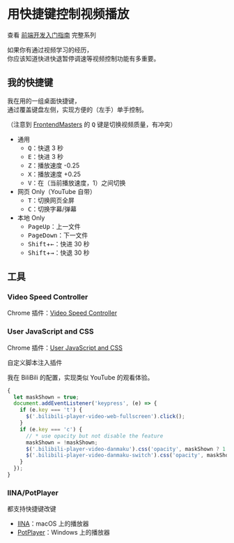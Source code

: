 # 用快捷键控制视频播放

查看 [前端开发入门指南](./fe-development-cookbook.md) 完整系列

如果你有通过视频学习的经历，  
你应该知道快进快退暂停调速等视频控制功能有多重要。

## 我的快捷键

我在用的一组桌面快捷键，  
通过覆盖键盘左侧，实现方便的（左手）单手控制。

（注意到 [FrontendMasters](https://frontendmasters.com/) 的 <kbd>Q</kbd> 键是切换视频质量，有冲突）

- 通用
  - <kbd>Q</kbd>：快退 3 秒
  - <kbd>E</kbd>：快进 3 秒
  - <kbd>Z</kbd>：播放速度 -0.25
  - <kbd>X</kbd>：播放速度 +0.25
  - <kbd>V</kbd>：在（当前播放速度，1）之间切换
- 网页 Only（YouTube 自带）
  - <kbd>T</kbd>：切换网页全屏
  - <kbd>C</kbd>：切换字幕/弹幕
- 本地 Only
  - <kbd>PageUp</kbd>：上一文件
  - <kbd>PageDown</kbd>：下一文件
  - <kbd>Shift</kbd>+<kbd>←</kbd>：快进 30 秒
  - <kbd>Shift</kbd>+<kbd>→</kbd>：快退 30 秒

## 工具

### Video Speed Controller

Chrome 插件：[Video Speed Controller](https://chrome.google.com/webstore/detail/video-speed-controller/nffaoalbilbmmfgbnbgppjihopabppdk)

### User JavaScript and CSS

Chrome 插件：[User JavaScript and CSS](https://chrome.google.com/webstore/detail/user-javascript-and-css/nbhcbdghjpllgmfilhnhkllmkecfmpld)

自定义脚本注入插件

我在 BiliBili 的配置，实现类似 YouTube 的观看体验。

```javascript
{
  let maskShown = true;
  document.addEventListener('keypress', (e) => {
    if (e.key === 't') {
      $('.bilibili-player-video-web-fullscreen').click();
    }
    if (e.key === 'c') {
      // * use opacity but not disable the feature
      maskShown = !maskShown;
      $('.bilibili-player-video-danmaku').css('opacity', maskShown ? 1 : 0);
      $('.bilibili-player-video-danmaku-switch').css('opacity', maskShown ? 1 : 0.1);
    }
  });
}
```

### IINA/PotPlayer

都支持快捷键改键

- [IINA](https://iina.io/)：macOS 上的播放器
- [PotPlayer](https://potplayer.daum.net/)：Windows 上的播放器
